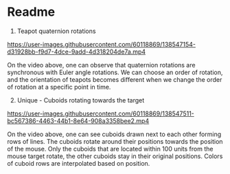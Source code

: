 # Readme

1. Teapot quaternion rotations

https://user-images.githubusercontent.com/60118869/138547154-d31928bb-f9d7-4dce-9add-4d318204de7a.mp4

On the video above, one can observe that quaternion rotations are synchronous with Euler angle rotations. We can choose an order of rotation, and the orientation of teapots becomes different when we change the order of rotation at a specific point in time.

2. Unique - Cuboids rotating towards the target

https://user-images.githubusercontent.com/60118869/138547511-bc567386-4463-44b1-8e64-908a3358bee2.mp4

On the video above, one can see cuboids drawn next to each other forming rows of lines. The cuboids rotate around their positions towards the position of the mouse. Only the cuboids that are located within 100 units from the mouse target rotate, the other cuboids stay in their original positions. Colors of cuboid rows are interpolated based on position.


